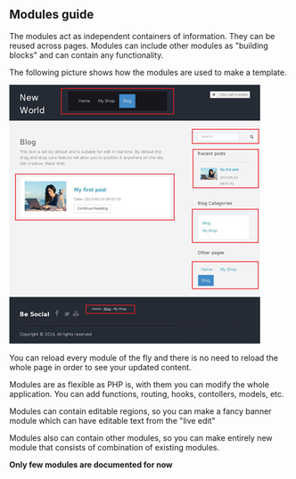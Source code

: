 ## Modules guide


The modules act as independent containers of information. They can be reused across pages. Modules can include other modules as "building blocks" and can contain any functionality.

The following picture shows how the modules are used to make a template.

 ![what-is-a-module.jpg](./../assets/img/what-is-a-module.jpg "")
 

You can reload every module of the fly and there is no need to reload the whole page in order to see your updated content.

Modules are as flexible as PHP is, with them you can modify the whole application. You can add functions, routing, hooks, contollers, models, etc.

Modules can contain editable regions, so you can make a fancy banner module which can have editable text from the "live edit"


Modules also can contain other modules, so you can make entirely new module that consists of combination of existing modules. 

**Only few modules are documented for now**



